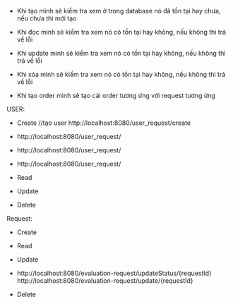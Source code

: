 - Khi tạo mình sẽ kiểm tra xem ở trong database nó đã tồn tại hay chưa, nếu chưa thì mới tạo
- Khi đọc mình sẽ kiểm tra xem nó có tồn tại hay không, nếu không thì trả về lỗi
- Khi update mình sẽ kiểm tra xem nó có tồn tại hay không, nếu không thì trả về lỗi
- Khi xóa mình sẽ kiểm tra xem nó có tồn tại hay không, nếu không thì trả về lỗi

- Khi tạo order mình sẽ tạo cái order tương ứng với request tương ứng



USER:


- Create
  //tạo user
  http://localhost:8080/user_request/create
- http://localhost:8080/user_request/
- http://localhost:8080/user_request/
- http://localhost:8080/user_request/
- Read

- Update

- Delete

Request:

- Create

- Read

- Update
- http://localhost:8080/evaluation-request/updateStatus/{requestId}
  http://localhost:8080/evaluation-request/update/{requestId}
- Delete
